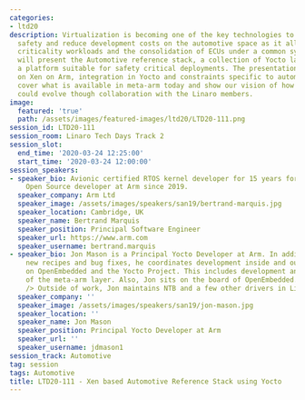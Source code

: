 ```yaml
---
categories:
- ltd20
description: Virtualization is becoming one of the key technologies to improve the
  safety and reduce development costs on the automotive space as it allows for mixed
  criticality workloads and the consolidation of ECUs under a common system.<br>We
  will present the Automotive reference stack, a collection of Yocto layers to build
  a platform suitable for safety critical deployments. The presentation will focus
  on Xen on Arm, integration in Yocto and constraints specific to automotive. We will
  cover what is available in meta-arm today and show our vision of how the platform
  could evolve though collaboration with the Linaro members.
image:
  featured: 'true'
  path: /assets/images/featured-images/ltd20/LTD20-111.png
session_id: LTD20-111
session_room: Linaro Tech Days Track 2
session_slot:
  end_time: '2020-03-24 12:25:00'
  start_time: '2020-03-24 12:00:00'
session_speakers:
- speaker_bio: Avionic certified RTOS kernel developer for 15 years for Sysgo. Automotive
    Open Source developer at Arm since 2019.
  speaker_company: Arm Ltd
  speaker_image: /assets/images/speakers/san19/bertrand-marquis.jpg
  speaker_location: Cambridge, UK
  speaker_name: Bertrand Marquis
  speaker_position: Principal Software Engineer
  speaker_url: https://www.arm.com
  speaker_username: bertrand.marquis
- speaker_bio: Jon Mason is a Principal Yocto Developer at Arm. In addition to writing
    new recipes and bug fixes, he coordinates development inside and outside of Arm
    on OpenEmbedded and the Yocto Project. This includes development and maintenance
    of the meta-arm layer. Also, Jon sits on the board of OpenEmbedded.<br /> <br
    /> Outside of work, Jon maintains NTB and a few other drivers in Linux.
  speaker_company: ''
  speaker_image: /assets/images/speakers/san19/jon-mason.jpg
  speaker_location: ''
  speaker_name: Jon Mason
  speaker_position: Principal Yocto Developer at Arm
  speaker_url: ''
  speaker_username: jdmason1
session_track: Automotive
tag: session
tags: Automotive
title: LTD20-111 - Xen based Automotive Reference Stack using Yocto
---
```

